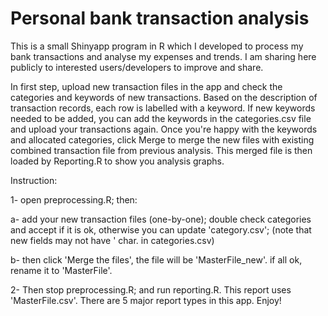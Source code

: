 # Personal bank transaction analysis

This is a small Shinyapp program in R which I developed to process my bank transactions and analyse my expenses and trends. I am sharing here publicly to interested users/developers to improve and share. 

In first step, upload new transaction files in the app and check the categories and keywords of new transactions. Based on the description of transaction records, each row is labelled with a keyword. If new keywords needed to be added, you can add the keywords in the categories.csv file and upload your transactions again. Once you're happy with the keywords and allocated categories, click Merge to merge the new files with existing combined transaction file from previous analysis. This merged file is then loaded by Reporting.R to show you analysis graphs.  


Instruction:

1- open preprocessing.R; then: 

  a- add your new transaction files (one-by-one); double check categories and accept if it is ok, otherwise you can update 'category.csv'; (note that new fields may not have \' char. in categories.csv)
  
  b- then click 'Merge the files', the file will be 'MasterFile_new'. if all ok, rename it to 'MasterFile'.
  
2- Then stop preprocessing.R; and run reporting.R. This report uses 'MasterFile.csv'. There are 5 major report types in this app. Enjoy!
